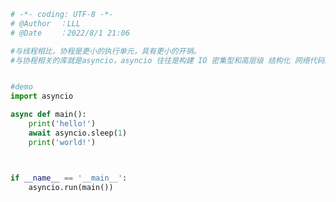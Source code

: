 
<BlogInfo id="518" title="1.什么是协程" author="白日梦想猿" pv=0 read_times=0 pre_cost_time="0分18秒" category="协程" tag_list="['协程']" create_time="2022.08.01 21:06:17" update_time="2022.08.01 21:27:05" />

```python
# -*- coding: UTF-8 -*-                            
# @Author  ：LLL                         
# @Date    ：2022/8/1 21:06  

#与线程相比，协程是更小的执行单元，具有更小的开销。
#与协程相关的库就是asyncio，asyncio 往往是构建 IO 密集型和高层级 结构化 网络代码的最佳选择。


#demo
import asyncio

async def main():
    print('hello!')
    await asyncio.sleep(1)
    print('world!')



if __name__ == '__main__':
    asyncio.run(main())





```
